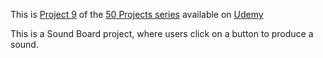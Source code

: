 This is [Project 9](https://www.udemy.com/course/50-projects-50-days/learn/lecture/23595736?start=30#overview) of the [50 Projects series](https://www.udemy.com/course/50-projects-50-days/) available on [Udemy](https://www.udemy.com/)

This is a Sound Board project, where users click on a button to produce a sound.
